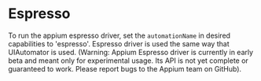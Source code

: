 # Espresso

To run the appium espresso driver, set the `automationName` in desired capabilities to 'espresso'. Espresso driver is used the same way that UIAutomator is used. (Warning: Appium Espresso driver is currently in early beta and meant only for experimental usage. Its API is not yet complete or guaranteed to work. Please report bugs to the Appium team on GitHub). 